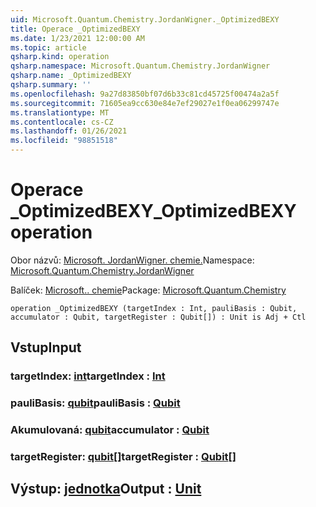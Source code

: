 ```yaml
---
uid: Microsoft.Quantum.Chemistry.JordanWigner._OptimizedBEXY
title: Operace _OptimizedBEXY
ms.date: 1/23/2021 12:00:00 AM
ms.topic: article
qsharp.kind: operation
qsharp.namespace: Microsoft.Quantum.Chemistry.JordanWigner
qsharp.name: _OptimizedBEXY
qsharp.summary: ''
ms.openlocfilehash: 9a27d83850bf07d6b33c81cd45725f00474a2a5f
ms.sourcegitcommit: 71605ea9cc630e84e7ef29027e1f0ea06299747e
ms.translationtype: MT
ms.contentlocale: cs-CZ
ms.lasthandoff: 01/26/2021
ms.locfileid: "98851518"
---
```

# <a name="_optimizedbexy-operation"></a><span data-ttu-id="b3d79-102">Operace _OptimizedBEXY</span><span class="sxs-lookup"><span data-stu-id="b3d79-102">_OptimizedBEXY operation</span></span>

<span data-ttu-id="b3d79-103">Obor názvů: [Microsoft. JordanWigner. chemie.](xref:Microsoft.Quantum.Chemistry.JordanWigner)</span><span class="sxs-lookup"><span data-stu-id="b3d79-103">Namespace: [Microsoft.Quantum.Chemistry.JordanWigner](xref:Microsoft.Quantum.Chemistry.JordanWigner)</span></span>

<span data-ttu-id="b3d79-104">Balíček: [Microsoft.. chemie](https://nuget.org/packages/Microsoft.Quantum.Chemistry)</span><span class="sxs-lookup"><span data-stu-id="b3d79-104">Package: [Microsoft.Quantum.Chemistry](https://nuget.org/packages/Microsoft.Quantum.Chemistry)</span></span>




```qsharp
operation _OptimizedBEXY (targetIndex : Int, pauliBasis : Qubit, accumulator : Qubit, targetRegister : Qubit[]) : Unit is Adj + Ctl
```


## <a name="input"></a><span data-ttu-id="b3d79-105">Vstup</span><span class="sxs-lookup"><span data-stu-id="b3d79-105">Input</span></span>

### <a name="targetindex--int"></a><span data-ttu-id="b3d79-106">targetIndex: [int](xref:microsoft.quantum.lang-ref.int)</span><span class="sxs-lookup"><span data-stu-id="b3d79-106">targetIndex : [Int](xref:microsoft.quantum.lang-ref.int)</span></span>




### <a name="paulibasis--qubit"></a><span data-ttu-id="b3d79-107">pauliBasis: [qubit](xref:microsoft.quantum.lang-ref.qubit)</span><span class="sxs-lookup"><span data-stu-id="b3d79-107">pauliBasis : [Qubit](xref:microsoft.quantum.lang-ref.qubit)</span></span>




### <a name="accumulator--qubit"></a><span data-ttu-id="b3d79-108">Akumulovaná: [qubit](xref:microsoft.quantum.lang-ref.qubit)</span><span class="sxs-lookup"><span data-stu-id="b3d79-108">accumulator : [Qubit](xref:microsoft.quantum.lang-ref.qubit)</span></span>




### <a name="targetregister--qubit"></a><span data-ttu-id="b3d79-109">targetRegister: [qubit](xref:microsoft.quantum.lang-ref.qubit)[]</span><span class="sxs-lookup"><span data-stu-id="b3d79-109">targetRegister : [Qubit](xref:microsoft.quantum.lang-ref.qubit)[]</span></span>





## <a name="output--unit"></a><span data-ttu-id="b3d79-110">Výstup: [jednotka](xref:microsoft.quantum.lang-ref.unit)</span><span class="sxs-lookup"><span data-stu-id="b3d79-110">Output : [Unit](xref:microsoft.quantum.lang-ref.unit)</span></span>

